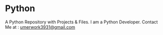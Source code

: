 # Python
A Python Repository with Projects &amp; Files.
I am a Python Developer.
Contact Me at :
umerwork3931@gmail.com
